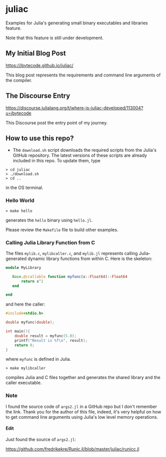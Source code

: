 # juliac

Examples for Julia's generating small binary executables and libraries feature.

Note that this feature is still under development.

## My Initial Blog Post

https://jbytecode.github.io/juliac/

This blog post represents the requirements and command line arguments of the compiler.

## The Discourse Entry

https://discourse.julialang.org/t/where-is-juliac-developed/113004?u=jbytecode

This Discourse post the entry point of my journey.

## How to use this repo?

- The `download.sh` script downloads the required scripts from the Julia's GitHub repository. The latest versions of these scripts are already included in this repo. To update them, type

```shell
> cd juliac
> ./download.sh
> cd ..
```

in the OS terminal.

### Hello World

```shell
> make hello
```

generates the `hello` binary using `hello.jl`. 

Please review the `Makefile` file to build other examples.

### Calling Julia Library Function from C 

The files `mylib.c`, `mylibcaller.c`, and `mylib.jl` represents calling Julia-generated dynamic library functions from within C. Here is the skeleton:

```julia
module MyLibrary

   Base.@ccallable function myfunc(x::Float64)::Float64
	   return x^2
   end 

end 
```

and here the caller:

```C
#include<stdio.h>

double myfunc(double);

int main(){
	double result = myfunc(5.0);
	printf("Result is %f\n", result);
	return 0;
}
```

where `myfunc` is defined in Julia. 

```Shell
> make mylibcaller
```

compiles Julia and C files together and generates the shared library and the caller executable.

### Note

I found the source code of `args2.jl` in a GitHub repo but I don't remember the link. Thank you for the author of this file, indeed, it's very helpful on how to get command line arguments using Julia's low level memory operations. 

#### Edit

Just found the source of `args2.jl`:

https://github.com/fredrikekre/Runic.jl/blob/master/juliac/runicc.jl
